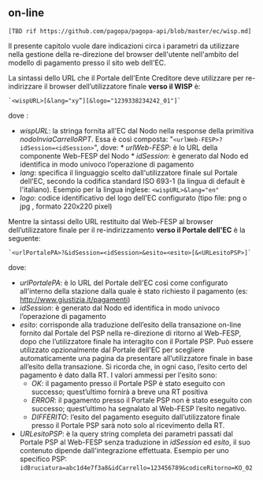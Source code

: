 ## on-line

`[TBD rif https://github.com/pagopa/pagopa-api/blob/master/ec/wisp.md]`

Il presente capitolo vuole dare indicazioni circa i parametri da utilizzare nella gestione della re-direzione del browser dell'utente nell'ambito del modello di pagamento presso il sito web dell'EC.

La sintassi dello URL che il Portale dell'Ente Creditore deve utilizzare per re-indirizzare il browser dell’utilizzatore finale **verso il WISP** è:

	`<wispURL>[&lang="xy”][&logo="1239338234242_01"]`

dove :

* _wispURL_: la stringa fornita all'EC dal Nodo nella response della primitiva _nodoInviaCarrelloRPT_. Essa è così composta: "`<urlWeb-FESP>?idSession=<idSession>`", dove:
		* _urlWeb-FESP_: è lo URL della componente Web-FESP del Nodo
		* _idSession_: è generato dal Nodo ed identifica in modo univoco l’operazione di pagamento
* _lang_: specifica il linguaggio scelto dall'utilizzatore finale sul Portale dell'EC, secondo la codifica standard ISO 693-1 (la lingua di default è l'italiano). Esempio per la lingua inglese: `<wispURL>&lang="en"`
* _logo_: codice identificativo del logo dell'EC configurato (tipo file: png o jpg , formato 220x220 pixel)

Mentre la sintassi dello URL restituito dal Web-FESP al browser dell’utilizzatore finale per il re-indirizzamento **verso il Portale dell'EC** è la seguente:

	`<urlPortalePA>?&idSession=<idSession>&esito=<esito>[&<URLesitoPSP>]`

dove:

* _urlPortalePA_: è lo URL del Portale dell'EC così come configurato all'interno della stazione dalla quale è stato richiesto il pagamento (es: http://www.giustizia.it/pagamenti)
* _idSession_: è generato dal Nodo ed identifica in modo univoco l’operazione di pagamento
* _esito_: corrisponde alla traduzione dell’esito della transazione on-line fornito dal Portale del PSP nella re-direzione di ritorno al Web-FESP, dopo che l’utilizzatore finale ha interagito con il Portale PSP. Può essere utilizzato opzionalmente dal Portale dell'EC per scegliere automaticamente una pagina da presentare all’utilizzatore finale in base all’esito della transazione. Si ricorda che, in ogni caso, l’esito certo del pagamento è dato dalla RT. I valori ammessi per l'esito sono:
	 * _OK_: il pagamento presso il Portale PSP è stato eseguito con successo; quest’ultimo fornirà a breve una RT positiva
	 * _ERROR_: il pagamento presso il Portale PSP non è stato eseguito con successo; quest’ultimo ha segnalato al Web-FESP l’esito negativo.
	 * _DIFFERITO_: l’esito del pagamento eseguito dall’utilizzatore finale presso il Portale PSP sarà noto solo al ricevimento della RT.
* _URLesitoPSP_: è la query string completa dei parametri passati dal Portale PSP al Web-FESP senza traduzione in _idSession_ ed _esito_, il suo contenuto dipende dall'integrazione effettuata. Esempio per uno specifico PSP: `idBruciatura=abc1d4e7f3a8&idCarrello=123456789&codiceRitorno=KO_02`
